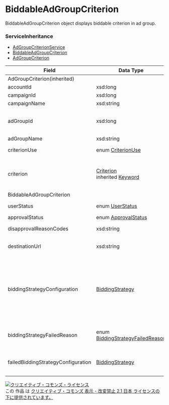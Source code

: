 # BiddableAdGroupCriterion
BiddableAdGroupCriterion object displays biddable criterion in ad group.
### ServiceInheritance
+ [AdGroupCriterionService](../services/AdGroupCriterionService.md)
+ [BiddableAdGroupCriterion](../services/BiddableAdGroupCriterion.md)
+ [AdGroupCriterion](../services/AdGroupCriterion.md)

| Field | Data Type | Description | Restrictions | 
|---|---|---|---|
| AdGroupCriterion(inherited)||||||
| accountId| xsd:long| Account ID| Req| ReqNotUpdatable| ReqNotUpdatable |
| campaignId| xsd:long| Campaign ID| Req| ReqNotUpdatable| ReqNotUpdatable |
| campaignName| xsd:string| Campaign name| Ignore| IgnoreNotUpdatable| IgnoreNotUpdatable |
| adGroupId| xsd:long| The ad group this criterion is in. This field is required and should not be null.| Req| ReqNotUpdatable| ReqNotUpdatable |
| adGroupName| xsd:string| AdGroup name| Ignore| IgnoreNotUpdatable| IgnoreNotUpdatable |
| criterionUse| enum <a href="./CriterionUse.md">CriterionUse</a>| Biddable or negative.| Req| IgnoreNotUpdatable| IgnoreNotUpdatable |
| criterion| <a href="./Criterion.md">Criterion</a><br>inherited <a href="./Keyword.md">Keyword</a>| The criterion part of the ad group criterion. This field is required and should not be null.| Req| ReqUpdatable| ReqNotUpdatable |
| BiddableAdGroupCriterion||||||
| userStatus| enum <a href="./UserStatus.md">UserStatus</a>| Current user set state of criterion.| Req| OptUpdatable| IgnoreNotUpdatable |
| approvalStatus| enum <a href="./ApprovalStatus.md">ApprovalStatus</a>| Approval status.| Ignore| IgnoreNotUpdatable| IgnoreNotUpdatable |
| disapprovalReasonCodes| xsd:string| <span>Reason code of reject.</span>| Ignore| IgnoreNotUpdatable| IgnoreNotUpdatable |
| destinationUrl| xsd:string| Destination URL at keyword level (Custom URL).| Optnull| Opt| IgnoreNotUpdatable |
| biddingStrategyConfiguration| <a href="./BiddingStrategy_AdGroupCriterion.md">BiddingStrategy</a>| Auto bidding setting<br>Reference only for BudgetOptimizer.<br>Set "NONE" in biddingStrategyType to avoid Auto bidding setting.<br>This will apply upper class Auto bidding as a default.| Opt| Opt(updatable)| - |
| biddingStrategyFailedReason| enum <a href="./BiddingStrategyFailedReason.md"> BiddingStrategyFailedReason </a>| Reason of Auto bidding failure<br>Display only when failure occurs| -| -| - |
| failedBiddingStrategyConfiguration| <a href="./BiddingStrategy_AdGroupCriterion.md">BiddingStrategy</a>| Failure of Auto bidding<br>Display only when failure occurs| -| -| - |
<a rel="license" href="http://creativecommons.org/licenses/by-nd/2.1/jp/"><img alt="クリエイティブ・コモンズ・ライセンス" style="border-width:0" src="https://i.creativecommons.org/l/by-nd/2.1/jp/88x31.png" /></a><br />この 作品 は <a rel="license" href="http://creativecommons.org/licenses/by-nd/2.1/jp/">クリエイティブ・コモンズ 表示 - 改変禁止 2.1 日本 ライセンスの下に提供されています。</a>
